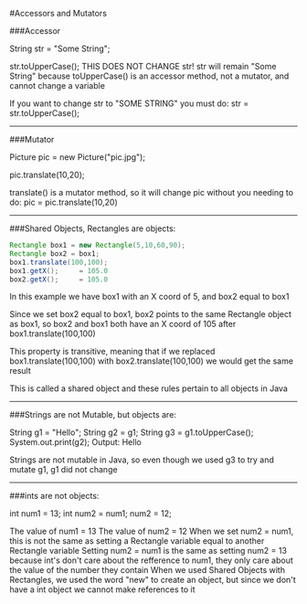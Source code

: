 #Accessors and Mutators

###Accessor

String str = "Some String";

str.toUpperCase();
THIS DOES NOT CHANGE str!
str will remain "Some String" because toUpperCase() is an accessor method, not a mutator, and cannot change a variable

If you want to change str to "SOME STRING" you must do:
str = str.toUpperCase();

***

###Mutator

Picture pic = new Picture("pic.jpg");

pic.translate(10,20);

translate() is a mutator method, so it will change pic without you needing to do: pic = pic.translate(10,20)

***

###Shared Objects, Rectangles are objects:

```java
Rectangle box1 = new Rectangle(5,10,60,90);
Rectangle box2 = box1;
box1.translate(100,100);
box1.getX();     = 105.0
box2.getX();     = 105.0
```

In this example we have box1 with an X coord of 5, and box2 equal to box1

Since we set box2 equal to box1, box2 points to the same Rectangle object as box1, so box2 and box1 both have an X coord of 105 after box1.translate(100,100)

This property is transitive, meaning that if we replaced box1.translate(100,100) with box2.translate(100,100) we would get the same result

This is called a shared object and these rules pertain to all objects in Java

***

###Strings are not Mutable, but objects are:

String g1 = "Hello";
String g2 = g1;
String g3 = g1.toUpperCase();
System.out.print(g2);
Output: Hello

Strings are not mutable in Java, so even though we used g3 to try and mutate g1, g1 did not change

***

###ints are not objects:

int num1 = 13;
int num2 = num1;
num2 = 12;

The value of num1 = 13
The value of num2 = 12
When we set num2 = num1, this is not the same as setting a Rectangle variable equal to another Rectangle variable
Setting num2 = num1 is the same as setting num2 = 13 because int's don't care about the refference to num1, they only care about the value of the number they contain
When we used Shared Objects with Rectangles, we used the word "new" to create an object, but since we don't have a int object we cannot make references to it

